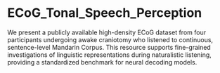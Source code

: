 # ECoG_Tonal_Speech_Perception
We present a publicly available high-density ECoG dataset from four participants undergoing awake craniotomy who listened to continuous, sentence-level Mandarin Corpus. This resource supports fine-grained investigations of linguistic representations during naturalistic listening, providing a standardized benchmark for neural decoding models.
